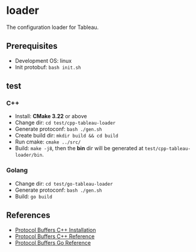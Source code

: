 # loader

The configuration loader for Tableau.

## Prerequisites

- Development OS: linux
- Init protobuf: `bash init.sh`

## test

### C++

- Install: **CMake 3.22** or above
- Change dir: `cd test/cpp-tableau-loader`
- Generate protoconf: `bash ./gen.sh`
- Create build dir: `mkdir build && cd build`
- Run cmake: `cmake ../src/`
- Build: `make -j8`, then the **bin** dir will be generated at `test/cpp-tableau-loader/bin`.

### Golang

- Change dir: `cd test/go-tableau-loader`
- Generate protoconf: `bash ./gen.sh`
- Build: `go build`

## References

- [Protocol Buffers C++ Installation](https://github.com/protocolbuffers/protobuf/tree/master/src)
- [Protocol Buffers C++ Reference](https://protobuf.dev/reference/cpp/)
- [Protocol Buffers Go Reference](https://protobuf.dev/reference/go/)
